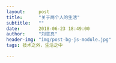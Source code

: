 ```yaml
---
layout:     post
title:      "关于两个人的生活"
subtitle:   ""
date:       2018-06-23 18:49:00
author:     "刘念真"
header-img: "img/post-bg-js-module.jpg"
tags: 技术之外，生活之中

---
```


